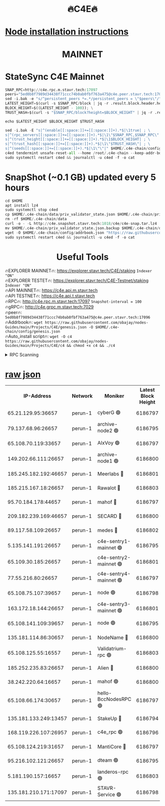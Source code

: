 <h1 align="center"> 🔥C4E🔥</h1>

[Node installation instructions](https://github.com/obajay/nodes-Guides/tree/main/Projects/C4E)
=

<h1 align="center"> MAINNET</h1>

# StateSync C4E Mainnet
```python
SNAP_RPC=http://c4e.rpc.m.stavr.tech:17097
peers="5ed0b8f7989d34438f71ccc74b0ab0fbf763a475@c4e.peer.stavr.tech:17096"
sed -i.bak -e "s/^persistent_peers *=.*/persistent_peers = \"$peers\"/" $HOME/.c4e-chain/config/config.toml
LATEST_HEIGHT=$(curl -s $SNAP_RPC/block | jq -r .result.block.header.height); \
BLOCK_HEIGHT=$((LATEST_HEIGHT - 100)); \
TRUST_HASH=$(curl -s "$SNAP_RPC/block?height=$BLOCK_HEIGHT" | jq -r .result.block_id.hash)

echo $LATEST_HEIGHT $BLOCK_HEIGHT $TRUST_HASH

sed -i.bak -E "s|^(enable[[:space:]]+=[[:space:]]+).*$|\1true| ; \
s|^(rpc_servers[[:space:]]+=[[:space:]]+).*$|\1\"$SNAP_RPC,$SNAP_RPC\"| ; \
s|^(trust_height[[:space:]]+=[[:space:]]+).*$|\1$BLOCK_HEIGHT| ; \
s|^(trust_hash[[:space:]]+=[[:space:]]+).*$|\1\"$TRUST_HASH\"| ; \
s|^(seeds[[:space:]]+=[[:space:]]+).*$|\1\"\"|" $HOME/.c4e-chain/config/config.toml
c4ed tendermint unsafe-reset-all --home /root/.c4e-chain --keep-addr-book
sudo systemctl restart c4ed && journalctl -u c4ed -f -o cat
```
# SnapShot (~0.1 GB) updated every 5 hours
```python
cd $HOME
apt install lz4
sudo systemctl stop c4ed
cp $HOME/.c4e-chain/data/priv_validator_state.json $HOME/.c4e-chain/priv_validator_state.json.backup
rm -rf $HOME/.c4e-chain/data
curl -o - -L http://c4e.snapshot.stavr.tech:1018/c4e/c4e-snap.tar.lz4 | lz4 -c -d - | tar -x -C $HOME/.c4e-chain --strip-components 2
mv $HOME/.c4e-chain/priv_validator_state.json.backup $HOME/.c4e-chain/data/priv_validator_state.json
wget -O $HOME/.c4e-chain/config/addrbook.json "https://raw.githubusercontent.com/obajay/nodes-Guides/main/Projects/C4E/addrbook.json"
sudo systemctl restart c4ed && journalctl -u c4ed -f -o cat
```
 <h1 align="center"> Useful Tools</h1>

🔥EXPLORER MAINNET🔥:  https://explorer.stavr.tech/C4E/staking            `Indexer "ON"` \
🔥EXPLORER TESTET🔥:   https://explorer.stavr.tech/C4E-Testnet/staking     `Indexer "ON"` \
🔥API MAINNET🔥:       https://c4e.api.m.stavr.tech \
🔥API TESTNET🔥:       https://c4e.api.t.stavr.tech \
🔥RPC🔥:               http://c4e.rpc.m.stavr.tech:17097                  `Snapshot-interval = 100` \
🔥gRPC🔥:              http://c4e.grpc.m.stavr.tech:7029 \
🔥peer🔥:              `5ed0b8f7989d34438f71ccc74b0ab0fbf763a475@c4e.peer.stavr.tech:17096` \
🔥Addrbook🔥:    ```wget https://raw.githubusercontent.com/obajay/nodes-Guides/main/Projects/C4E/genesis.json -O $HOME/.c4e-chain/config/genesis.json``` \
🔥Auto_install script🔥: ```wget -O c4 https://raw.githubusercontent.com/obajay/nodes-Guides/main/Projects/C4E/c4 && chmod +x c4 && ./c4```





<details>
<summary>RPC Scanning</summary>

<h2 align="center"> We scan nodes in real time every 4 hours. And we provide the final result of RPC endpoints.
We cannot influence the operation of these nodes in any way. </h2>


```python
If Voting Power is higher than 0 --> then the Node is a validator of the network and may be subject to attack and be a potential threat to the chain.
```
```python
We marked such validators with a red symbol
```

</details>

[raw json](https://rpc-check.c4e.stavr.tech/c4e/rpc-c4e-result.json)
=



<table><tr><th>IP-Address</th><th>Network</th><th>Moniker</th><th>Latest Block Height</th><th>Earliest Block Height</th><th>Catching Up</th><th>Tx Index</th><th>Voting Power</th><th>Scan Time</th></tr><tr><td>65.21.129.95:36657</td><td>perun-1</td><td>cyberG 🟢</td><td>6186797</td><td>0</td><td>False</td><td>on</td><td>0</td><td>2023-12-07T18:41:09.494413462UTC</td></tr><tr><td>79.137.68.96:26657</td><td>perun-1</td><td>archive-node2 🟢</td><td>6186795</td><td>1</td><td>False</td><td>on</td><td>0</td><td>2023-12-07T18:40:52.636600835UTC</td></tr><tr><td>65.108.70.119:33657</td><td>perun-1</td><td>AlxVoy 🟢</td><td>6186797</td><td>1</td><td>False</td><td>on</td><td>0</td><td>2023-12-07T18:41:09.184384900UTC</td></tr><tr><td>149.202.66.111:26657</td><td>perun-1</td><td>archive-node1 🟢</td><td>6186800</td><td>1</td><td>False</td><td>on</td><td>0</td><td>2023-12-07T18:41:25.811289560UTC</td></tr><tr><td>185.245.182.192:46657</td><td>perun-1</td><td>Meerlabs 🔴</td><td>6186801</td><td>1051501</td><td>False</td><td>on</td><td>493550</td><td>2023-12-07T18:41:31.561682590UTC</td></tr><tr><td>185.215.167.18:26657</td><td>perun-1</td><td>Rawalot 🔴</td><td>6186803</td><td>1090501</td><td>False</td><td>on</td><td>579034</td><td>2023-12-07T18:41:43.903776045UTC</td></tr><tr><td>95.70.184.178:44657</td><td>perun-1</td><td>mahof 🔴</td><td>6186797</td><td>2342001</td><td>False</td><td>off</td><td>1357006</td><td>2023-12-07T18:41:08.416141765UTC</td></tr><tr><td>209.182.239.169:46657</td><td>perun-1</td><td>SECARD 🔴</td><td>6186800</td><td>2616101</td><td>False</td><td>off</td><td>675729</td><td>2023-12-07T18:41:23.163721883UTC</td></tr><tr><td>89.117.58.109:26657</td><td>perun-1</td><td>medes 🔴</td><td>6186802</td><td>2826001</td><td>False</td><td>off</td><td>471345</td><td>2023-12-07T18:41:38.718285279UTC</td></tr><tr><td>5.135.141.191:26657</td><td>perun-1</td><td>c4e-sentry1-mainnet 🟢</td><td>6186795</td><td>4267001</td><td>False</td><td>on</td><td>0</td><td>2023-12-07T18:40:51.871027450UTC</td></tr><tr><td>65.109.30.185:26657</td><td>perun-1</td><td>c4e-sentry2-mainnet 🟢</td><td>6186801</td><td>5186001</td><td>False</td><td>on</td><td>0</td><td>2023-12-07T18:41:31.104194937UTC</td></tr><tr><td>77.55.216.80:26657</td><td>perun-1</td><td>c4e-sentry4-mainnet 🟢</td><td>6186797</td><td>5187001</td><td>False</td><td>on</td><td>0</td><td>2023-12-07T18:41:08.867096556UTC</td></tr><tr><td>65.108.75.107:39657</td><td>perun-1</td><td>node 🟢</td><td>6186798</td><td>5198801</td><td>False</td><td>on</td><td>0</td><td>2023-12-07T18:41:12.267500861UTC</td></tr><tr><td>163.172.18.144:26657</td><td>perun-1</td><td>c4e-sentry3-mainnet 🟢</td><td>6186801</td><td>5286001</td><td>False</td><td>on</td><td>0</td><td>2023-12-07T18:41:32.206743251UTC</td></tr><tr><td>65.108.141.109:39657</td><td>perun-1</td><td>node 🟢</td><td>6186795</td><td>5303301</td><td>False</td><td>on</td><td>0</td><td>2023-12-07T18:40:55.021290949UTC</td></tr><tr><td>135.181.114.86:30657</td><td>perun-1</td><td>NodeName 🔴</td><td>6186800</td><td>5508301</td><td>False</td><td>off</td><td>333717</td><td>2023-12-07T18:41:26.158897997UTC</td></tr><tr><td>65.108.125.55:16557</td><td>perun-1</td><td>Validatrium-rpc 🟢</td><td>6186803</td><td>5551301</td><td>False</td><td>on</td><td>0</td><td>2023-12-07T18:41:41.147926496UTC</td></tr><tr><td>185.252.235.83:26657</td><td>perun-1</td><td>Alien 🔴</td><td>6186800</td><td>5736001</td><td>False</td><td>on</td><td>380508</td><td>2023-12-07T18:41:26.474307978UTC</td></tr><tr><td>38.242.220.64:16657</td><td>perun-1</td><td>mahof 🟢</td><td>6186800</td><td>5980001</td><td>False</td><td>off</td><td>0</td><td>2023-12-07T18:41:23.438946829UTC</td></tr><tr><td>65.108.66.174:30657</td><td>perun-1</td><td>hello-BccNodesRPC 🟢</td><td>6186797</td><td>5985401</td><td>False</td><td>on</td><td>0</td><td>2023-12-07T18:41:09.850553517UTC</td></tr><tr><td>135.181.133.249:13457</td><td>perun-1</td><td>StakeUp 🔴</td><td>6186794</td><td>6015001</td><td>False</td><td>on</td><td>1357007</td><td>2023-12-07T18:40:43.385878684UTC</td></tr><tr><td>168.119.226.107:26957</td><td>perun-1</td><td>c4e_rpc 🟢</td><td>6186796</td><td>6086796</td><td>False</td><td>on</td><td>0</td><td>2023-12-07T18:41:01.446724291UTC</td></tr><tr><td>65.108.124.219:31657</td><td>perun-1</td><td>MantiCore 🔴</td><td>6186797</td><td>6086797</td><td>False</td><td>off</td><td>837534</td><td>2023-12-07T18:41:07.995995100UTC</td></tr><tr><td>95.216.102.121:26657</td><td>perun-1</td><td>dteam 🟢</td><td>6186795</td><td>6174001</td><td>False</td><td>on</td><td>0</td><td>2023-12-07T18:40:52.202280731UTC</td></tr><tr><td>5.181.190.157:16657</td><td>perun-1</td><td>landeros-rpc 🟢</td><td>6186803</td><td>6177001</td><td>False</td><td>on</td><td>0</td><td>2023-12-07T18:41:43.532425625UTC</td></tr><tr><td>135.181.210.171:17097</td><td>perun-1</td><td>STAVR-Service 🟢</td><td>6186798</td><td>6184701</td><td>False</td><td>on</td><td>0</td><td>2023-12-07T18:41:14.637658844UTC</td></tr></table>
